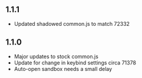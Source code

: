 ## 1.1.1

- Updated shadowed common.js to match 72332

## 1.1.0

- Major updates to stock common.js
- Update for change in keybind settings circa 71378
- Auto-open sandbox needs a small delay
